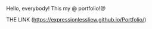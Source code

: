 Hello, everybody! This my @ portfolio!@

THE LINK
(https://expressionlessliew.github.io/Portfolio/)
